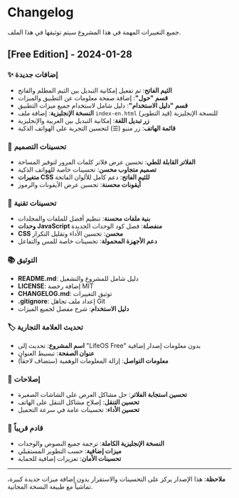 # Changelog

جميع التغييرات المهمة في هذا المشروع سيتم توثيقها في هذا الملف.

## [Free Edition] - 2024-01-28

### ✨ إضافات جديدة
- **الثيم الفاتح**: تم تفعيل إمكانية التبديل بين الثيم المظلم والفاتح
- **قسم "حول"**: إضافة صفحة معلومات عن التطبيق والميزات
- **قسم "دليل الاستخدام"**: دليل شامل لاستخدام جميع ميزات التطبيق
- **النسخة الإنجليزية**: إضافة ملف `index-en.html` للنسخة الإنجليزية (قيد التطوير)
- **زر تبديل اللغة**: إمكانية التبديل بين العربية والإنجليزية
- **قائمة الهاتف**: زر منيو (☰) لتحسين التجربة على الهواتف الذكية

### 🎨 تحسينات التصميم
- **الفلاتر القابلة للطي**: تحسين عرض فلاتر كلمات المرور لتوفير المساحة
- **تصميم متجاوب محسن**: تحسينات خاصة للهواتف الذكية
- **متغيرات CSS للثيم الفاتح**: دعم كامل للألوان الفاتحة
- **أيقونات محسنة**: تحسين عرض الأيقونات والرموز

### 🔧 تحسينات تقنية
- **بنية ملفات محسنة**: تنظيم أفضل للملفات والمجلدات
- **وحدات JavaScript منفصلة**: فصل كود الوحدات الجديدة
- **CSS محسن**: تحسين الأداء وتقليل التكرار
- **دعم الأجهزة المحمولة**: تحسينات خاصة للمس والتفاعل

### 📚 التوثيق
- **README.md**: دليل شامل للمشروع والتشغيل
- **LICENSE**: إضافة رخصة MIT
- **CHANGELOG.md**: توثيق التغييرات
- **.gitignore**: إعداد ملف تجاهل Git
- **دليل الاستخدام**: شرح مفصل لجميع الميزات

### 🏷️ تحديث العلامة التجارية
- **اسم المشروع**: تحديث إلى "LifeOS Free" بدون معلومات إصدار إضافية
- **عنوان الصفحة**: تبسيط العنوان
- **معلومات التواصل**: إزالة المعلومات الوهمية (ستضاف لاحقاً)

### 🐛 إصلاحات
- **تحسين استجابة الفلاتر**: حل مشاكل العرض على الشاشات الصغيرة
- **تحسين التنقل**: إصلاح مشاكل التنقل على الهاتف
- **تحسين الأداء**: تحسينات عامة في سرعة التحميل

### 🔮 قادم قريباً
- **النسخة الإنجليزية الكاملة**: ترجمة جميع النصوص والوحدات
- **ميزات إضافية**: حسب التطوير المستقبلي
- **تحسينات الأمان**: تعزيزات إضافية للحماية

---

**ملاحظة**: هذا الإصدار يركز على التحسينات والاستقرار بدون إضافة ميزات جديدة كبيرة، تماشياً مع طبيعة النسخة المجانية.